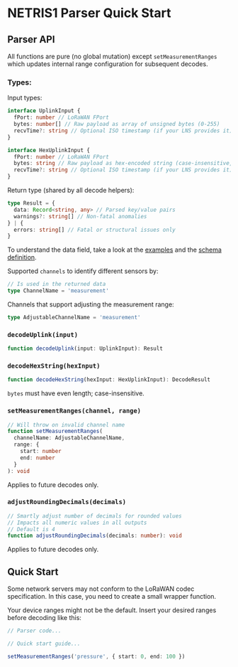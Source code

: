 # NETRIS1 Parser Quick Start

## Parser API

All functions are pure (no global mutation) except `setMeasurementRanges` which updates internal range configuration for subsequent decodes.

### Types:

Input types:
```ts
interface UplinkInput {
  fPort: number // LoRaWAN FPort
  bytes: number[] // Raw payload as array of unsigned bytes (0-255)
  recvTime?: string // Optional ISO timestamp (if your LNS provides it)
}

interface HexUplinkInput {
  fPort: number // LoRaWAN FPort
  bytes: string // Raw payload as hex-encoded string (case-insensitive, even length)
  recvTime?: string // Optional ISO timestamp (if your LNS provides it)
}
```

Return type (shared by all decode helpers):
```ts
type Result = {
  data: Record<string, any> // Parsed key/value pairs
  warnings?: string[] // Non-fatal anomalies
} | {
  errors: string[] // Fatal or structural issues only
}
```

To understand the data field, take a look at the [examples](https://github.com/WIKA-Group/javascript_parsers/blob/main/packages/parsers/src/devices/NETRIS1/examples.json) and the [schema definition](https://github.com/WIKA-Group/javascript_parsers/blob/main/packages/parsers/src/devices/NETRIS1/uplink.schema.json).

Supported `channels` to identify different sensors by:
```ts
// Is used in the returned data
type ChannelName = 'measurement'
```
Channels that support adjusting the measurement range:
```ts
type AdjustableChannelName = 'measurement'
```

### `decodeUplink(input)`
```ts
function decodeUplink(input: UplinkInput): Result
```

### `decodeHexString(hexInput)`
```ts
function decodeHexString(hexInput: HexUplinkInput): DecodeResult
```
`bytes` must have even length; case-insensitive.

### `setMeasurementRanges(channel, range)`
```ts
// Will throw on invalid channel name
function setMeasurementRanges(
  channelName: AdjustableChannelName,
  range: {
    start: number
    end: number
  }
): void
```
Applies to future decodes only.

### `adjustRoundingDecimals(decimals)`
```ts
// Smartly adjust number of decimals for rounded values
// Impacts all numeric values in all outputs
// Default is 4
function adjustRoundingDecimals(decimals: number): void
```
Applies to future decodes only.

## Quick Start

Some network servers may not conform to the LoRaWAN codec specification. In this case, you need to create a small wrapper function.

Your device ranges might not be the default. Insert your desired ranges before decoding like this:

```ts
// Parser code...

// Quick start guide...

setMeasurementRanges('pressure', { start: 0, end: 100 })
```
